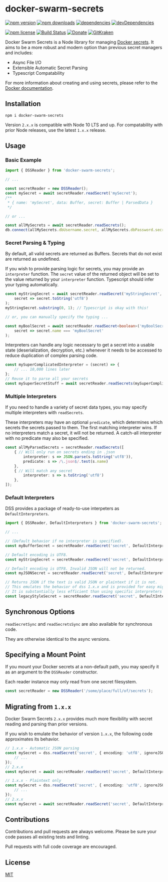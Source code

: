 # docker-swarm-secrets

[![npm version](https://img.shields.io/npm/v/docker-swarm-secrets.svg)](https://www.npmjs.com/package/docker-swarm-secrets) [![npm downloads](https://img.shields.io/npm/dt/docker-swarm-secrets)](https://www.npmjs.com/package/docker-swarm-secrets) [![dependencies](https://img.shields.io/david/carriejv/docker-swarm-secrets.svg)](https://david-dm.org/carriejv/docker-swarm-secrets) [![devDependencies](https://img.shields.io/david/dev/carriejv/docker-swarm-secrets.svg)](https://david-dm.org/carriejv/docker-swarm-secrets#info=devDependencies)


[![npm license](https://img.shields.io/npm/l/docker-swarm-secrets.svg)](https://www.npmjs.com/package/docker-sewarm-secrets) [![Build Status](https://img.shields.io/travis/carriejv/docker-swarm-secrets.svg)](https://travis-ci.org/carriejv/docker-swarm-secrets) [![Donate](https://img.shields.io/badge/Donate-PayPal-green.svg)](https://www.paypal.me/carriejv) [![GitKraken](https://img.shields.io/badge/<3-GitKraken-green.svg)](https://www.gitkraken.com/invite/om4Du5zG)

Docker Swarm Secrets is a Node library for managing [Docker secrets](https://docs.docker.com/engine/swarm/secrets/). It aims to be a more robust and modern option than previous secret managers and includes:

* Async File I/O
* Extensible Automatic Secret Parsing
* Typescript Compatability

For more information about creating and using secrets, please refer to the [Docker documentation](https://docs.docker.com/compose/compose-file/#secrets).

## Installation

`npm i docker-swarm-secrets`

Version `2.x.x` is compatible with Node 10 LTS and up. For compatability with prior Node releases, use the latest `1.x.x` release.

## Usage

### Basic Example
```ts
import { DSSReader } from 'docker-swarm-secrets';

// ...

const secretReader = new DSSReader();
const mySecret = await secretReader.readSecret('mySecret');
/**
 * { name: 'mySecret', data: Buffer, secret: Buffer | ParsedData }
 */

// or ...

const allMySecrets = await secretReader.readSecrets();
db.connect(allMySecrets.dbUsername.secret, allMySecrets.dbPassword.secret);
```

### Secret Parsing & Typing

By default, all valid secrets are returned as Buffers. Secrets that do not exist are returned as undefined.

If you wish to provide parsing logic for secrets, you may provide an `interpreter` function. The `secret` value of the returned object will be set to the value returned by your `interpreter` function. Typescript should infer your typing automatically.

```ts
const myStringSecret = await secretReader.readSecret('myStringSecret', 
    secret => secret.toString('utf8')
);
myStringSecret.substring(0, 1); // Typescript is okay with this!

// or, you can manually specify the typing ...

const myBoolSecret = await secretReader.readSecret<boolean>('myBoolSecret', 
    secret => secret.name === 'myBoolSecret'
);
```

Interpreters can handle any logic necessary to get a secret into a usable state (deserialization, decryption, etc.) whenever it needs to be accessed to reduce duplication of complex parsing code.

```ts
const mySuperComplicatedInterpreter = (secret) => {
    // ... 10,000 lines later
};
// Reuse it to parse all your secrets
const mySuperSecretStuff = await secretReader.readSecrets(mySuperComplicatedInterpreter);
```

### Multiple Interpreters

If you need to handle a variety of secret data types, you may specify multiple interpreters with `readSecrets`.

These interpreters may have an optional `predicate`, which determines which secrets the secrets passed to them. The first matching interpreter wins. If no interpreters match a secret, it will not be returned. A catch-all interpreter with no predicate may also be specified.

```ts
const allMyParsedSecrets = secretReader.readSecrets([
    { // Will only run on secrets ending in .json
        interpreter: s => JSON.parse(s.toString('utf8')),
        predicate: s => /\.json$/.test(s.name)
    }, 
    { // Will match any secret
        interpreter: s => s.toString('utf8')
    },
]);
```

### Default Interpreters

DSS provides a package of ready-to-use interpeters as `DefaultInterpreters`.

```ts
import { DSSReader, DefaultInterpreters } from 'docker-swarm-secrets';

// ...

// (Default behavior if no interpreter is specified).
const myBufferSecret = secretReader.readSecret('secret', DefaultInterpreters.asBuffer());

// Default encoding is UTF8.
const myStringSecret = secretReader.readSecret('secret', DefaultInterpreters.asText('utf8'));

// Default encoding is UTF8. Invalid JSON will not be returned.
const myJSONSecret = secretReader.readSecret('secret', DefaultInterpreters.asJSON('utf8'));

// Returns JSON if the text is valid JSON or plaintext if it is not.
// This emulates the behavior of dss 1.x.x and is provided for easy migration.
// It is substantially less efficient than using specific interpreters with predicates.
const legacyStyleSecret = secretReader.readSecret('secret', DefaultInterpreters.asTextOrJSON('utf8'));
```

## Synchronous Options

`readSecretSync` and `readSecretsSync` are also available for synchronous code.

They are otherwise identical to the async versions.

## Specifying a Mount Point

If you mount your Docker secrets at a non-default path, you may specify it as an argument to the `DSSReader` constructor.

Each reader instance may only read from one secret filesystem.

```ts
const secretReader = new DSSReader('/some/place/full/of/secrets');
```

## Migrating from `1.x.x`

Docker Swarm Secrets `2.x.x` provides much more flexibility with secret reading and parsing than prior versions.

If you wish to emulate the behavior of version `1.x.x`, the following code approximates its behavior.

```ts
// 1.x.x - Automatic JSON parsing
const mySecret = dss.readSecret('secret', { encoding: 'utf8', ignoreJSON: false }, (err, secret) => {
    // ...
});
// 2.x.x
const mySecret = await secretReader.readSecret('secret', DefaultInterpreters.asTextOrJSON('utf8'));

// 1.x.x - Plaintext only
const mySecret = dss.readSecret('secret', { encoding: 'utf8', ignoreJSON: true }, (err, secret) => {
    // ...
});
// 2.x.x
const mySecret = await secretReader.readSecret('secret', DefaultInterpreters.asText('utf8'));

```

## Contributions

Contributions and pull requests are always welcome. Please be sure your code passes all existing tests and linting.

Pull requests with full code coverage are encouraged.

## License

[MIT](https://github.com/carriejv/docker-swarm-secrets/blob/master/LICENSE)